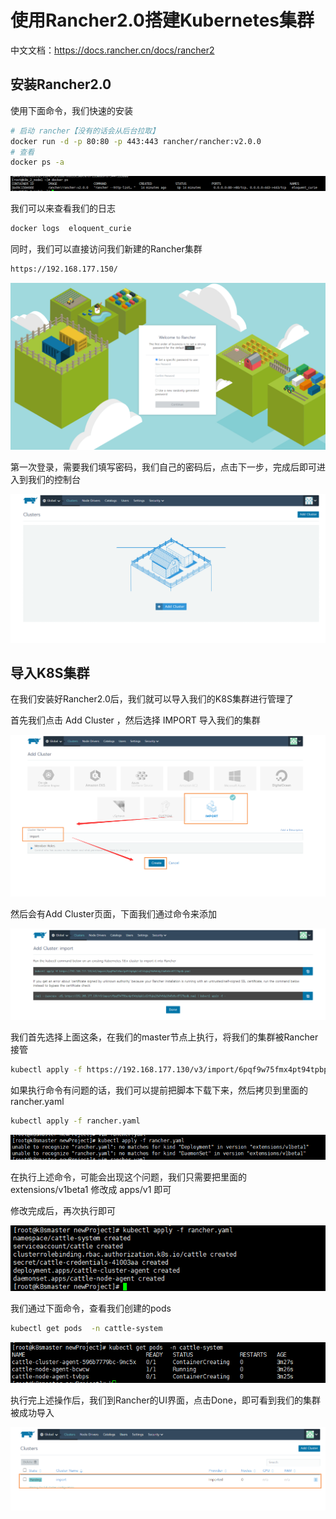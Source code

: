 # 使用Rancher2.0搭建Kubernetes集群

中文文档：https://docs.rancher.cn/docs/rancher2

## 安装Rancher2.0

使用下面命令，我们快速的安装

```bash
# 启动 rancher【没有的话会从后台拉取】
docker run -d -p 80:80 -p 443:443 rancher/rancher:v2.0.0
# 查看
docker ps -a
```

![image-20201123160929063](images/image-20201123160929063.png)

我们可以来查看我们的日志

```bash
docker logs  eloquent_curie
```

同时，我们可以直接访问我们新建的Rancher集群

```bash
https://192.168.177.150/
```

![image-20201123161958206](images/image-20201123161958206.png)

第一次登录，需要我们填写密码，我们自己的密码后，点击下一步，完成后即可进入到我们的控制台

![image-20201123180845117](images/image-20201123180845117.png)

## 导入K8S集群

在我们安装好Rancher2.0后，我们就可以导入我们的K8S集群进行管理了

首先我们点击 Add Cluster ，然后选择 IMPORT 导入我们的集群

![image-20201123194902242](images/image-20201123194902242.png)

然后会有Add Cluster页面，下面我们通过命令来添加

![image-20201123194958021](images/image-20201123194958021.png)

我们首先选择上面这条，在我们的master节点上执行，将我们的集群被Rancher接管

```bash
kubectl apply -f https://192.168.177.130/v3/import/6pqf9w75fmx4pt94tpbpklxd2t5qkq2fm9v6dgl6w8z6rc8727bpdk.yaml
```

如果执行命令有问题的话，我们可以提前把脚本下载下来，然后拷贝到里面的 rancher.yaml

 ```bash
kubectl apply -f rancher.yaml
 ```

![image-20201123200210728](images/image-20201123200210728.png)

在执行上述命令，可能会出现这个问题，我们只需要把里面的 extensions/v1beta1 修改成  apps/v1 即可

修改完成后，再次执行即可

![image-20201123200337426](images/image-20201123200337426.png)

我们通过下面命令，查看我们创建的pods

```bash
kubectl get pods  -n cattle-system
```

![image-20201123200558313](images/image-20201123200558313.png)

执行完上述操作后，我们到Rancher的UI界面，点击Done，即可看到我们的集群被成功导入

![image-20201123200834363](images/image-20201123200834363.png)